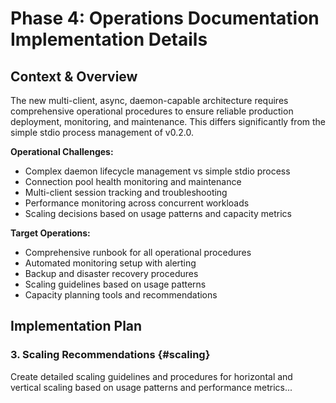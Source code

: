 # Phase 4: Operations Documentation Implementation Details

## Context & Overview

The new multi-client, async, daemon-capable architecture requires comprehensive operational procedures to ensure reliable production deployment, monitoring, and maintenance. This differs significantly from the simple stdio process management of v0.2.0.

**Operational Challenges:**
- Complex daemon lifecycle management vs simple stdio process
- Connection pool health monitoring and maintenance
- Multi-client session tracking and troubleshooting
- Performance monitoring across concurrent workloads
- Scaling decisions based on usage patterns and capacity metrics

**Target Operations:**
- Comprehensive runbook for all operational procedures
- Automated monitoring setup with alerting
- Backup and disaster recovery procedures
- Scaling guidelines based on usage patterns
- Capacity planning tools and recommendations

## Implementation Plan

### 3. Scaling Recommendations {#scaling}

Create detailed scaling guidelines and procedures for horizontal and vertical scaling based on usage patterns and performance metrics...

